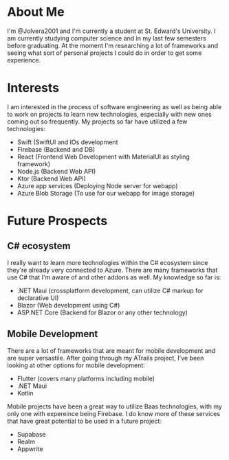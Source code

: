 # About Me
I'm @Jolvera2001 and I'm currently a student at St. Edward's University. I am currently studying computer science and in my last few semesters before graduating. At the moment I'm researching a lot of frameworks and seeing what sort of personal projects I could do in order to get some experience.

# Interests
I am interested in the process of software engineering as well as being able to work on projects to learn new technologies, especially with new ones coming out so frequently. My projects so far have utilized a few technologies:
- Swift (SwiftUI and IOs development
- Firebase (Backend and DB)
- React (Frontend Web Development with MaterialUI as styling framework)
- Node.js (Backend Web API)
- Ktor (Backend Web API)
- Azure app services (Deploying Node server for webapp)
- Azure Blob Storage (To use for our webapp for image storage)

# Future Prospects
## C# ecosystem
I really want to learn more technologies within the C# ecosystem since they're already very connected to Azure. There are many frameworks that use C# that I'm aware of and other addons as well. My knowledge so far is:
- .NET Maui (crossplatform development, can utilize C# markup for declarative UI)
- Blazor (Web development using C#)
- ASP.NET Core (Backend for Blazor or any other technology)

## Mobile Development
There are a lot of frameworks that are meant for mobile development and are super versastile. After going through my ATrails project, I've been looking at other options for mobile development:
- Flutter (covers many platforms including mobile)
- .NET Maui
- Kotlin

Mobile projects have been a great way to utilize Baas technologies, with my only one with expereince being Firebase. I do know more of these services that have great potential to be used in a future project:
- Supabase
- Realm
- Appwrite





<!---
Jolvera2001/Jolvera2001 is a ✨ special ✨ repository because its `README.md` (this file) appears on your GitHub profile.
You can click the Preview link to take a look at your changes.
--->

